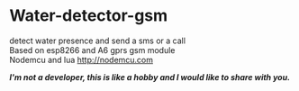 # Water-detector-gsm
detect water presence and send a sms or a call<br>
Based on esp8266 and A6 gprs gsm module<br>
Nodemcu and lua http://nodemcu.com<br><p>

<b>***I'm not a developer, this is like a hobby and I would like to share with you.***</b>
